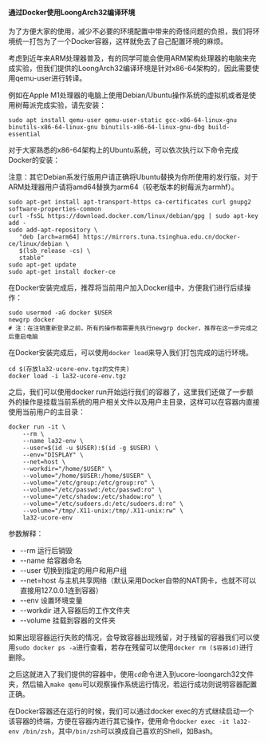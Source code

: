 
#### 通过Docker使用LoongArch32编译环境

为了方便大家的使用，减少不必要的环境配置中带来的奇怪问题的负担，我们将环境统一打包为了一个Docker容器，这样就免去了自己配置环境的麻烦。

考虑到近年来ARM处理器普及，有的同学可能会使用ARM架构处理器的电脑来完成实验，但我们提供的LoongArch32编译环境是针对x86-64架构的，因此需要使用qemu-user进行转译。

例如在Apple M1处理器的电脑上使用Debian/Ubuntu操作系统的虚拟机或者是使用树莓派完成实验，请先安装：

```
sudo apt install qemu-user qemu-user-static gcc-x86-64-linux-gnu binutils-x86-64-linux-gnu binutils-x86-64-linux-gnu-dbg build-essential
```


对于大家熟悉的x86-64架构上的Ubuntu系统，可以依次执行以下命令完成Docker的安装：

注意：其它Debian系发行版用户请正确将Ubuntu替换为你所使用的发行版，对于ARM处理器用户请将amd64替换为arm64（较老版本的树莓派为armhf）。

```shell
sudo apt-get install apt-transport-https ca-certificates curl gnupg2 software-properties-common
curl -fsSL https://download.docker.com/linux/debian/gpg | sudo apt-key add -
sudo add-apt-repository \
   "deb [arch=arm64] https://mirrors.tuna.tsinghua.edu.cn/docker-ce/linux/debian \
   $(lsb_release -cs) \
   stable"
sudo apt-get update
sudo apt-get install docker-ce
```



在Docker安装完成后，推荐将当前用户加入Docker组中，方便我们进行后续操作：

```
sudo usermod -aG docker $USER
newgrp docker
# 注：在注销重新登录之前，所有的操作都需要先执行newgrp docker，推荐在这一步完成之后重启电脑
```

在Docker安装完成后，可以使用`docker load`来导入我们打包完成的运行环境。

```shell
cd $(存放la32-ucore-env.tgz的文件夹)
docker load -i la32-ucore-env.tgz
```

之后，我们可以使用docker run开始运行我们的容器了，这里我们还做了一步额外的操作是挂载当前系统的用户相关文件以及用户主目录，这样可以在容器内直接使用当前用户的主目录：

```shell
docker run -it \
    --rm \
    --name la32-env \
    --user=$(id -u $USER):$(id -g $USER) \
    --env="DISPLAY" \
    --net=host \
    --workdir="/home/$USER" \
    --volume="/home/$USER:/home/$USER" \
    --volume="/etc/group:/etc/group:ro" \
    --volume="/etc/passwd:/etc/passwd:ro" \
    --volume="/etc/shadow:/etc/shadow:ro" \
    --volume="/etc/sudoers.d:/etc/sudoers.d:ro" \
    --volume="/tmp/.X11-unix:/tmp/.X11-unix:rw" \
    la32-ucore-env
```

参数解释：
- --rm 运行后销毁
- --name 给容器命名
- --user 切换到指定的用户和用户组
- --net=host 与主机共享网络（默认采用Docker自带的NAT网卡，也就不可以直接用127.0.0.1连到容器）
- --env 设置环境变量
- --workdir 进入容器后的工作文件夹
- --volume 挂载到容器的文件夹


如果出现容器运行失败的情况，会导致容器出现残留，对于残留的容器我们可以使用`sudo docker ps -a`进行查看，若存在残留可以使用`docker rm ($容器id)`进行删除。

之后这就进入了我们提供的容器中，使用`cd`命令进入到ucore-loongarch32文件夹，然后输入`make qemu`可以观察操作系统运行情况，若运行成功则说明容器配置正确。

在Docker容器还在运行的时候，我们可以通过docker exec的方式继续启动一个该容器的终端，方便在容器内进行其它操作，使用命令`docker exec -it la32-env /bin/zsh`，其中`/bin/zsh`可以换成自己喜欢的Shell，如Bash。